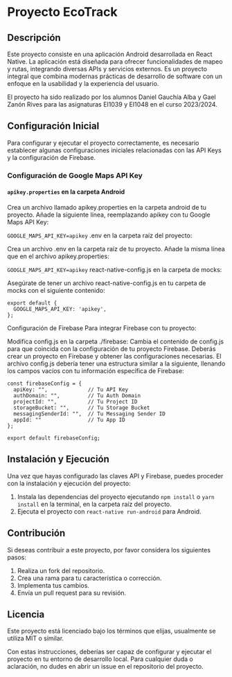 # Proyecto EcoTrack

## Descripción

Este proyecto consiste en una aplicación Android desarrollada en React Native. La aplicación está diseñada para ofrecer funcionalidades de mapeo y rutas, integrando diversas APIs y servicios externos. Es un proyecto integral que combina modernas prácticas de desarrollo de software con un enfoque en la usabilidad y la experiencia del usuario.

El proyecto ha sido realizado por los alumnos Daniel Gauchía Alba y Gael Zanón Rives para las asignaturas EI1039 y EI1048 en el curso 2023/2024.

## Configuración Inicial
Para configurar y ejecutar el proyecto correctamente, es necesario establecer algunas configuraciones iniciales relacionadas con las API Keys y la configuración de Firebase.

### Configuración de Google Maps API Key
#### `apikey.properties` en la carpeta Android

Crea un archivo llamado apikey.properties en la carpeta android de tu proyecto.
Añade la siguiente línea, reemplazando apikey con tu Google Maps API Key:

`GOOGLE_MAPS_API_KEY=apikey`
.env en la carpeta raíz del proyecto:

Crea un archivo .env en la carpeta raíz de tu proyecto.
Añade la misma línea que en el archivo apikey.properties:

`GOOGLE_MAPS_API_KEY=apikey`
react-native-config.js en la carpeta de mocks:

Asegúrate de tener un archivo react-native-config.js en tu carpeta de mocks con el siguiente contenido:

```
export default {
  GOOGLE_MAPS_API_KEY: 'apikey',
};
```
Configuración de Firebase
Para integrar Firebase con tu proyecto:

Modifica config.js en la carpeta ./firebase:
Cambia el contenido de config.js para que coincida con la configuración de tu proyecto Firebase. Deberás crear un proyecto en Firebase y obtener las configuraciones necesarias.
El archivo config.js debería tener una estructura similar a la siguiente, llenando los campos vacíos con tu información específica de Firebase:

```
const firebaseConfig = {
  apiKey: "",             // Tu API Key
  authDomain: "",         // Tu Auth Domain
  projectId: "",          // Tu Project ID
  storageBucket: "",      // Tu Storage Bucket
  messagingSenderId: "",  // Tu Messaging Sender ID
  appId: ""               // Tu App ID
};

export default firebaseConfig;
```
## Instalación y Ejecución

Una vez que hayas configurado las claves API y Firebase, puedes proceder con la instalación y ejecución del proyecto:

1. Instala las dependencias del proyecto ejecutando `npm install` o `yarn install` en la terminal, en la carpeta raíz del proyecto.
2. Ejecuta el proyecto con `react-native run-android` para Android.

## Contribución

Si deseas contribuir a este proyecto, por favor considera los siguientes pasos:

1. Realiza un fork del repositorio.
2. Crea una rama para tu característica o corrección.
3. Implementa tus cambios.
4. Envía un pull request para su revisión.

## Licencia

Este proyecto está licenciado bajo los términos que elijas, usualmente se utiliza MIT o similar.

Con estas instrucciones, deberías ser capaz de configurar y ejecutar el proyecto en tu entorno de desarrollo local. Para cualquier duda o aclaración, no dudes en abrir un issue en el repositorio del proyecto.

